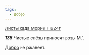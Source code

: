 ```yaml
---
tags:
  - добро
---
```


[Листы сада Мории 1 1924г](https://127.0.0.1:4002/agni/1924)

___135___
Чистые слёзы приносят розы М.˙.   

[Добро](../../../tags/#добро) не ржавеет.   

